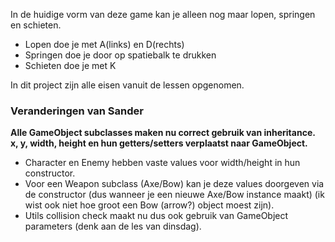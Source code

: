 In de huidige vorm van deze game kan je alleen nog maar lopen, springen en schieten.

- Lopen doe je met A(links) en D(rechts)
- Springen doe je door op spatiebalk te drukken
- Schieten doe je met K

In dit project zijn alle eisen vanuit de lessen opgenomen.


<h3>Veranderingen van Sander</h3>

**Alle GameObject subclasses maken nu correct gebruik van inheritance.  x, y, width, height en hun getters/setters verplaatst naar GameObject.**

- Character en Enemy hebben vaste values voor width/height in hun
constructor.
- Voor een Weapon subclass (Axe/Bow) kan je deze values
doorgeven via de constructor (dus wanneer je een nieuwe Axe/Bow
instance maakt) (ik wist ook niet hoe groot een Bow (arrow?) object
moest zijn).
- Utils collision check maakt nu dus ook gebruik van GameObject
parameters (denk aan de les van dinsdag).